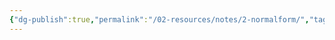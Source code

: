 ```yaml
---
{"dg-publish":true,"permalink":"/02-resources/notes/2-normalform/","tags":["datenbank"],"noteIcon":"","updated":"2024-06-26T11:05:37.000+02:00"}
---
```


